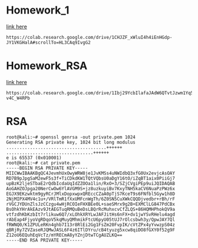 # Homework_1
[link here](https://colab.research.google.com/drive/1CHJZF_xWluI4h4iEnHGdp-JY1VKGHalA#scrollTo=HL3CAq9IvgG2)
```
https://colab.research.google.com/drive/1CHJZF_xWluI4h4iEnHGdp-JY1VKGHalA#scrollTo=HL3CAq9IvgG2
```

# Homework_RSA
[link here](https://colab.research.google.com/drive/1Ibj29YcbIlafaJAdW6QTvtJzwm1Yq5Kg#scrollTo=_n-v4C_W4RPb)
```
https://colab.research.google.com/drive/1Ibj29YcbIlafaJAdW6QTvtJzwm1Yq5Kg#scrollTo=_n-v4C_W4RPb
```

# RSA
```
root@kali:~# openssl genrsa -out private.pem 1024
Generating RSA private key, 1024 bit long modulus
......................................++++++
.................................++++++
e is 65537 (0x010001)
root@kali:~# cat private.pem
-----BEGIN RSA PRIVATE KEY-----
MIICWwIBAAKBgQC4JevmhUxOwyWRW8je1JvKMSs4uNWIdbQ3xfG0Ux2evjcAsOAY
RD7B9pJpgSaM2ewF5s3f+TiCDkdKW1TQtVQbsU0aDgY16tO/iZqBT1aix0PiiGj7
upBzK2ljeSTbaE2rQdbIcdaUqIdZZOOa1lin/RxO+3/SZjCVgiPEp9uiJQIDAQAB
AoGAHZOJpga20NerCwOw6YlAVGM9S+jz8uzkuyiBv7KxyTNH5kaCV6NuaPzPWz6x
EGJX9EKzwktm9gyRCrJMlxDopxwpxQREccCZaA0pTjS7KceT9s6FNfbl5Gyw1h8D
2NjMIPX4MV4c1u+/VRlTmR1fXxUMFcnWgTh/6Z0SN5CuXWkCQQDjvedbr+rBh/rF
rVGCJYDUnZlsJzCCzgu4wHjRCOIeFHXBEe0L+saeSMrx9g2B+EXMClLG847PdCBx
BsOhkYHrAkEAzv9JtAEGTuqRMQuBeDsLBQrRcMuhxcvCfZLQS+86HQMHPhokQV9a
vtfzdhKbKzbIt7rlikuw6Q7/xLOhkXRYLwJAFJitHs6nFX+dv1jwYSvRHelu4agd
rAbEap4FjyoVgRDqoV5kqMuyQMhmikFtcU6pyU05tUJ7rOlcsbwh3y/QpwJAY7Ql
fRWNQ0/K1ZPULeRKn4ghb7I13r8RlEi2Gg1FsZm20FvpIK/cVtZPx4yYvwzpS04z
qBRjRy7ZVZaseRJQMwJASL6F4z6ITlDYru/cB4tyuzg5xcw8qiDO8fGXY0f52g9F
Z12oU6EQuhEqVcTz/mYRECmA8yYZnjDtwTCgAUZLKQ==
-----END RSA PRIVATE KEY-----

```
